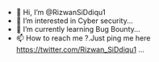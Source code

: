 - 👋 Hi, I’m @RizwanSiDdiqu1
- 👀 I’m interested in Cyber security...
- 🌱 I’m currently learning Bug Bounty...
- 📫 How to reach me ?.Just ping me here https://twitter.com/Rizwan_SiDdiqu1 ...



